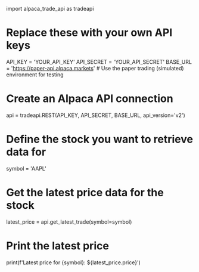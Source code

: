 import alpaca_trade_api as tradeapi

# Replace these with your own API keys
API_KEY = 'YOUR_API_KEY'
API_SECRET = 'YOUR_API_SECRET'
BASE_URL = 'https://paper-api.alpaca.markets'  # Use the paper trading (simulated) environment for testing

# Create an Alpaca API connection
api = tradeapi.REST(API_KEY, API_SECRET, BASE_URL, api_version='v2')

# Define the stock you want to retrieve data for
symbol = 'AAPL'

# Get the latest price data for the stock
latest_price = api.get_latest_trade(symbol=symbol)

# Print the latest price
print(f'Latest price for {symbol}: ${latest_price.price}')

